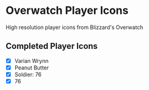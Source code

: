 # Overwatch Player Icons
High resolution player icons from Blizzard's Overwatch

## Completed Player Icons
- [x] Varian Wrynn
- [x] Peanut Butter
- [x] Soldier: 76
- [x] 76
